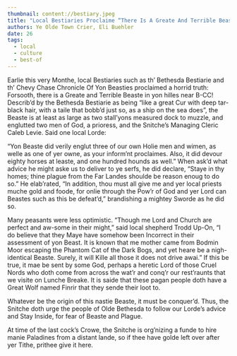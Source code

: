 ```yaml
---
thumbnail: content://bestiary.jpeg
title: "Local Bestiaries Proclaime “There Is A Greate And Terrible Beaste In Yon Hilles Near B-CC”"
authors: Ye Olde Town Crier, Eli Buehler
date: 26
tags:
  - local
  - culture
  - best-of
---
```


Earlie this very Monthe, local Bestiaries such as th’ Bethesda Bestiarie and th’ Chevy Chase Chronicle Of Yon Beasties proclaimed a horrid truth: Forsooth, there is a Greate and Terrible Beaste in yon hilles near B-CC! Describ’d by the Bethesda Bestiarie as being “like a great Cur with deep tar-black hair, with a taile that bobb’d just so, as a ship on the sea does”, the Beaste is at least as large as two stall’yons measured dock to muzzle, and englutted two men of God, a prioress, and the Snitche’s Managing Cleric Caleb Levie. Said one local Lorde:

“Yon Beaste did verily englut three of our own Holie men and wimen, as welle as one of yer owne, as your inform’nt proclaimes. Also, it did devour eighty horses at leaste, and one hundred hounds as well.” When ask’d what advice he might aske us to deliver to ye serfs, he did declare, “Staye in thy homes; thine plague from the Far Landes shoulde be reason enoug to do so.” He elab’rated, “In addition, thou must all give me and yer local priests muche gold and foode, for onlie through the Pow’r of God and yer Lord can Beastes such as this be defeat’d,” brandishing a mightey Sworde as he did so.

Many peasants were less optimistic. “Though me Lord and Church are perfect and aw-some in their might,” said local shepherd Trodd Up-On, “I do believe that they Maye have somehow been Incorrect in their assessment of yon Beast. It is known that me mother came from Bodmin Moor escaping the Phantom Cat of the Dark Bogs, and yet heare be a nigh-identical Beaste. Surely, it will Kille all those it does not drive awai.” If this be true, it mae be sent by some God, perhaps a heretic Lord of those Cruel Nords who doth come from across the wat’r and conq’r our rest’raunts that we visite on Lunche Breake. It is saide that these pagan people doth have a Great Wolf named Finrir that they sende their loot to.

Whatever be the origin of this nastie Beaste, it must be conquer’d. Thus, the Snitche doth urge the people of Olde Bethesda to follow our Lorde’s advice and Stay Inside, for fear of Beaste and Plague. 

At time of the last cock’s Crowe, the Snitche is org’nizing a funde to hire manie Paladines from a distant lande, so if thee have golde left over after yer Tithe, prithee give it here.
